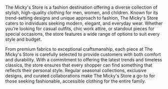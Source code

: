 
The Micky's Store is a fashion destination offering a diverse collection of stylish, high-quality clothing for men, women, and children. Known for its trend-setting designs and unique approach to fashion, The Micky's Store caters to individuals seeking modern, elegant, and everyday wear. Whether you’re looking for casual outfits, chic work attire, or standout pieces for special occasions, the store features a wide range of options to suit every style and budget.

From premium fabrics to exceptional craftsmanship, each piece at The Micky's Store is carefully selected to provide customers with both comfort and durability. With a commitment to offering the latest trends and timeless classics, the store ensures that every shopper can find something that reflects their personal style. Regular seasonal collections, exclusive designs, and curated collaborations make The Micky's Store a go-to for those seeking fashionable, accessible clothing for the entire family.
<!---
Mahesh-Chand001/Mahesh-Chand001 is a ✨ special ✨ repository because its `README.md` (this file) appears on your GitHub profile.
You can click the Preview link to take a look at your changes.
--->
